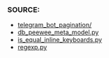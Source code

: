 ### SOURCE:
 * [telegram_bot_pagination/](https://github.com/ksinn/python-telegram-bot-pagination)
 * [db_peewee_meta_model.py](https://github.com/gil9red/SimplePyScripts/blob/8fde243fd3ef87865538ab7b53cff8d145f4d64c/peewee__examples/db_peewee_meta_model.py)
 * [is_equal_inline_keyboards.py](https://github.com/gil9red/telegram__farguscovers_bot/blob/4908e302090db5539205e7b3114595194745c867/bot/common.py#L63-L75)
 * [regexp.py](https://github.com/gil9red/telegram_bot__gamebook/blob/7b7399c83ae6249da9dc92ea5dc475cc0565edc0/bot/regexp.py#L22)

